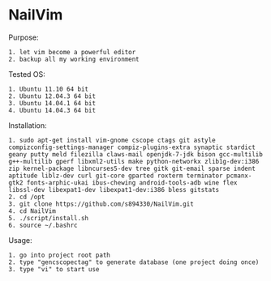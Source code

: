 NailVim
=======

Purpose:

    1. let vim become a powerful editor
    2. backup all my working environment

Tested OS:

	1. Ubuntu 11.10 64 bit
	2. Ubuntu 12.04.3 64 bit
	3. Ubuntu 14.04.1 64 bit
	4. Ubuntu 14.04.3 64 bit

Installation:

	1. sudo apt-get install vim-gnome cscope ctags git astyle compizconfig-settings-manager compiz-plugins-extra synaptic stardict geany putty meld filezilla claws-mail openjdk-7-jdk bison gcc-multilib g++-multilib gperf libxml2-utils make python-networkx zlib1g-dev:i386 zip kernel-package libncurses5-dev tree gitk git-email sparse indent aptitude liblz-dev curl git-core gparted roxterm terminator pcmanx-gtk2 fonts-arphic-ukai ibus-chewing android-tools-adb wine flex libssl-dev libexpat1-dev libexpat1-dev:i386 bless gitstats
	2. cd /opt
	3. git clone https://github.com/s894330/NailVim.git
	4. cd NailVim
	5. ./script/install.sh
	6. source ~/.bashrc

Usage:

	1. go into project root path
	2. type "gencscopectag" to generate database (one project doing once)
	3. type "vi" to start use
